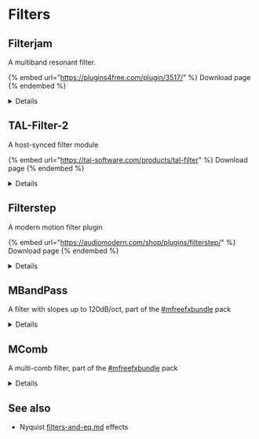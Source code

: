 # Filters

## Filterjam

A multiband resonant filter.

{% embed url="https://plugins4free.com/plugin/3517/" %}
Download page
{% endembed %}

<details>

<summary>Details</summary>

© 2011-2022 AudioThing Ltd.

Homepage: [https://www.audiothing.net/effects/filterjam/](https://www.audiothing.net/effects/filterjam/)&#x20;

Description from the vendor:&#x20;

**Filterjam** is a multi-band resonant filter delivering weird ringmod-like filtered sounds. The input signal is divided into 4 bands that are then summed or multiplied together according to the selected mode. Filterjam can be very harsh or gentle, it can add brightness or depth to synth sounds, but it can also completely mangle acoustic sources.

### Specifications

* Multi-Band Resonant Filter
* Oversample up to 16x
* Lightweight on CPU
* Preset system with randomizer

### System Requirements

**Windows 7, 8, 10**\
2GHz CPU, 4 GB RAM\
VST2, VST3, AAX, CLAP (64-bit)

**OS X 10.9 – macOS 12**\
2GHz CPU, 4 GB RAM\
VST2, VST3, AU, AAX, CLAP (64-bit)\
Universal 2 Binary

</details>

## TAL-Filter-2

A host-synced filter module

{% embed url="https://tal-software.com/products/tal-filter" %}
Download page
{% endembed %}

<details>

<summary>Details</summary>

Description from the vendor

* Different modulation types: LP 12dB, BP 12dB, HP 12dB, Pan, Volume
* Super clean SVF filter with diode clipper in the feedback path. Capable of self oscillation.
* Easy to use spline editor.
* Stereo offset for modulation when in filter mode.
* Host sync with different sync options (normal, dotted...)
* Trigger button sets the modulation position to the start without lose host sync. Can be automated.
* Legacy Mode: Just for backward compatibility. Please don't use if you create something new.
* File based presets.
* MIDI NoteOn trigger option.

</details>

## Filterstep

A modern motion filter plugin

{% embed url="https://audiomodern.com/shop/plugins/filterstep/" %}
Download page
{% endembed %}

<details>

<summary>Details</summary>

Description from the vendor

* Generate Filter Grooves in real-time
* Syncs to Host tempo
* Wet/Dry mix control
* MIDI Controllable
* Infinity Mode
* Quick Load presets
* Instant/Tap Bypass for live performance
* Quantization settings
* Motion selector
* Customizable Sequence Range

</details>

## MBandPass

A filter with slopes up to 120dB/oct, part of the [#mfreefxbundle](plugin-suites.md#mfreefxbundle "mention") pack

<details>

<summary>Details</summary>

* Advanced GUI
* Synchronization to host tempo
* Adjustable oscillator shape technology
* Automatic gain compensation (AGC)
* Safety limiter
* Modulators
* Multiparameters
* Unique visualisation engine with classic meters and time graphs
* MIDI controllers with MIDI learn
* M/S, single channel, up to 8 channels surround and up to 64 channels ambisonics processing
* Extremely fast, optimized for newest AVX2 and AVX512 capable processors Supports VST, VST3, AU and AAX interfaces on Windows and macOS

See the [pack ](plugin-suites.md#mfreefxbundle)for download page.

</details>

## MComb

A multi-comb filter, part of the [#mfreefxbundle](plugin-suites.md#mfreefxbundle "mention") pack

<details>

<summary>Details</summary>

* Advanced GUI
* Sinc interpolation
* Adjustable up-sampling 1x - 1024x
* Adjustable oscillator shape technology
* Automatic gain compensation (AGC)
* Safety limiter
* Modulators
* Multiparameters
* Unique visualisation engine with classic meters and time graphs
* MIDI controllers with MIDI learn
* M/S, single channel, up to 8 channels surround and up to 64 channels ambisonics processing
* Extremely fast, optimized for newest AVX2 and AVX512 capable processors Supports VST, VST3, AU and AAX interfaces on Windows and macOS

See the [pack ](plugin-suites.md#mfreefxbundle)for download page.

</details>

## See also

* Nyquist [filters-and-eq.md](../nyquist-plugins/effect-plugins/filters-and-eq.md "mention") effects

